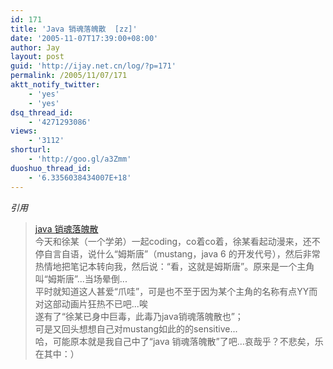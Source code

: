 ```yaml
---
id: 171
title: 'Java 销魂落魄散  [zz]'
date: '2005-11-07T17:39:00+08:00'
author: Jay
layout: post
guid: 'http://ijay.net.cn/log/?p=171'
permalink: /2005/11/07/171
aktt_notify_twitter:
    - 'yes'
    - 'yes'
dsq_thread_id:
    - '4271293086'
views:
    - '3112'
shorturl:
    - 'http://goo.gl/a3Zmm'
duoshuo_thread_id:
    - '6.3356038434007E+18'
---
```


<em>引用</em>
<blockquote><a href="http://spaces.msn.com/members/iblader/blog/cns!1p0DAcB46DXvCW3U8pFzUvBQ!125.entry">java 销魂落魄散</a>
<div>今天和徐某（一个学弟）一起coding，co着co着，徐某看起动漫来，还不停自言自语，说什么“姆斯唐”（mustang，java 6 的开发代号），然后非常热情地把笔记本转向我，然后说：“看，这就是姆斯唐”。原来是一个主角叫“姆斯唐”...当场晕倒...</div>
<div></div>
<div>平时就知道这人甚爱“爪哇”，可是也不至于因为某个主角的名称有点YY而对这部动画片狂热不已吧...唉</div>
<div></div>
<div>遂有了“徐某已身中巨毒，此毒乃java销魂落魄散也”；</div>
<div></div>
<div>可是又回头想想自己对mustang如此的的sensitive...</div>
<div></div>
<div>哈，可能原本就是我自己中了“java 销魂落魄散”了吧...哀哉乎？不悲矣，乐在其中：）</div></blockquote>